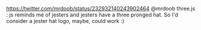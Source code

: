 https://twitter.com/mrdoob/status/232932140243902464 @mrdoob three.js : js reminds me of jesters and jesters have a three pronged hat. So I'd consider a jester hat logo, maybe, could work :)